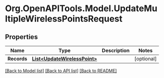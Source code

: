 
# Org.OpenAPITools.Model.UpdateMultipleWirelessPointsRequest

## Properties

Name | Type | Description | Notes
------------ | ------------- | ------------- | -------------
**Records** | [**List&lt;UpdateWirelessPoint&gt;**](UpdateWirelessPoint.md) |  | [optional] 

[[Back to Model list]](../README.md#documentation-for-models)
[[Back to API list]](../README.md#documentation-for-api-endpoints)
[[Back to README]](../README.md)

